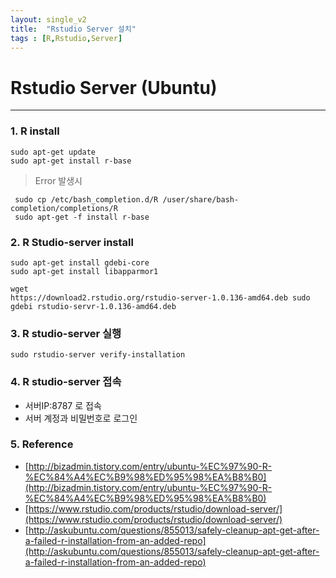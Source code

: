 ```yaml
---
layout: single_v2
title:  "Rstudio Server 설치"
tags : [R,Rstudio,Server]
---
```



# Rstudio Server (Ubuntu)
---

### 1. R install
```
sudo apt-get update
sudo apt-get install r-base
```
  
> Error 발생시
```
 sudo cp /etc/bash_completion.d/R /user/share/bash-completion/completions/R
 sudo apt-get -f install r-base
```

### 2. R Studio-server install 
```
sudo apt-get install gdebi-core
sudo apt-get install libapparmor1

wget 
https://download2.rstudio.org/rstudio-server-1.0.136-amd64.deb sudo gdebi rstudio-servr-1.0.136-amd64.deb
```

### 3. R studio-server 실행
```
sudo rstudio-server verify-installation
```

### 4. R studio-server 접속
- 서버IP:8787 로 접속
- 서버 계정과 비밀번호로 로그인

### 5. Reference
- [http://bizadmin.tistory.com/entry/ubuntu-%EC%97%90-R-%EC%84%A4%EC%B9%98%ED%95%98%EA%B8%B0](http://bizadmin.tistory.com/entry/ubuntu-%EC%97%90-R-%EC%84%A4%EC%B9%98%ED%95%98%EA%B8%B0)
- [https://www.rstudio.com/products/rstudio/download-server/](https://www.rstudio.com/products/rstudio/download-server/)
- [http://askubuntu.com/questions/855013/safely-cleanup-apt-get-after-a-failed-r-installation-from-an-added-repo](http://askubuntu.com/questions/855013/safely-cleanup-apt-get-after-a-failed-r-installation-from-an-added-repo)


